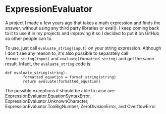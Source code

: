 # ExpressionEvaluator

A project I made a few years ago that takes a math expression and finds the answer, without using any third party libraries or eval().
I keep coming back to it to use it in my projects and improving it so I decided to put it on GitHub so other people can to.

To use, just call `evaluate_string(input)` on your string expression.
Although I don't see any reason to, it's also possible to separately call `format_string(input)` and `evaluate(formatted_string)` and get the same result. Infact, the `evaluate_string` code is:
```
def evaluate_string(string):
        formatted_equation = format_string(string)
        return evaluate(formatted_equation)
```

The possible exceptions it should be able to raise are: ExpressionEvaluator.EquationSyntaxError, ExpressionEvaluator.UnknownCharacter, ExpressionEvaluator.TooBigNumber, ZeroDivisionError, and OverflowError
